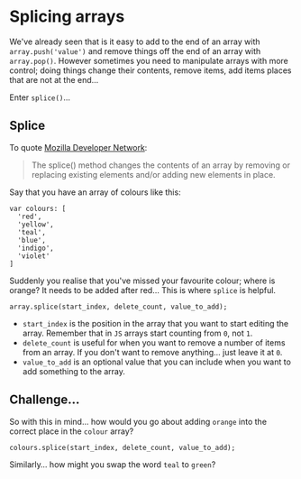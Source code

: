 # Splicing arrays

We've already seen that is it easy to add to the end of an array with `array.push('value')` and remove things off the end of an array with `array.pop()`. However sometimes you need to manipulate arrays with more control; doing things change their contents, remove items, add items places that are not at the end…

Enter `splice()`…

## Splice

To quote [Mozilla Developer Network](https://developer.mozilla.org/en-US/docs/Web/JavaScript/Reference/Global_Objects/Array/splice):

> The splice() method changes the contents of an array by removing or replacing existing elements and/or adding new elements in place.

Say that you have an array of colours like this:

```JS
var colours: [
  'red',
  'yellow',
  'teal',
  'blue',
  'indigo',
  'violet'
]
```

Suddenly you realise that you've missed your favourite colour; where is orange? It needs to be added after red… This is where `splice` is helpful.

```JS
array.splice(start_index, delete_count, value_to_add);
```

- `start_index` is the position in the array that you want to start editing the array. Remember that in `JS` arrays start counting from `0`, not `1`.
- `delete_count` is useful for when you want to remove a number of items from an array. If you don't want to remove anything… just leave it at `0`.
- `value_to_add` is an optional value that you can include when you want to add something to the array.

## Challenge…

So with this in mind… how would you go about adding `orange` into the correct place in the `colour` array?

```JS
colours.splice(start_index, delete_count, value_to_add);
```

Similarly… how might you swap the word `teal` to `green`?
